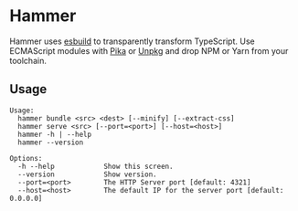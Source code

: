 # Hammer

Hammer uses [esbuild](https://github.com/evanw/esbuild) to transparently transform TypeScript. Use ECMAScript modules with [Pika](https://www.pika.dev) or [Unpkg](https://unpkg.com) and drop NPM or Yarn from your toolchain.

## Usage

```
Usage:
  hammer bundle <src> <dest> [--minify] [--extract-css]
  hammer serve <src> [--port=<port>] [--host=<host>]
  hammer -h | --help
  hammer --version

Options:
  -h --help            Show this screen.
  --version            Show version.
  --port=<port>        The HTTP Server port [default: 4321]
  --host=<host>        The default IP for the server port [default: 0.0.0.0]
```
